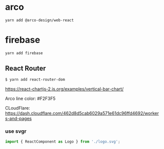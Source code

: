 # arco

```bash
yarn add @arco-design/web-react
```

# firebase

```bash
yarn add firebase
```

## React Router

```bash
$ yarn add react-router-dom
```

https://react-chartjs-2.js.org/examples/vertical-bar-chart/

Arco line color: #F2F3F5

CLoudFlare:
https://dash.cloudflare.com/462d8d5cab6029a571e61dc96ffd4692/workers-and-pages

### use svgr

```jsx
import { ReactComponent as Logo } from './logo.svg';
```
